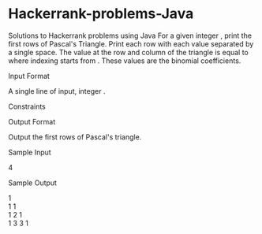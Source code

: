 # Hackerrank-problems-Java
Solutions to Hackerrank problems using Java
For a given integer , print the first rows of Pascal's Triangle. Print each row with each value separated by a single space. The value at the row and column of the triangle is equal to where indexing starts from . These values are the binomial coefficients.


Input Format

A single line of input, integer .

Constraints

Output Format

Output the first rows of Pascal's triangle.

Sample Input

4 

Sample Output

1  
1 1  
1 2 1  
1 3 3 1 
